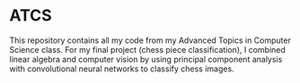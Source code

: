 # ATCS

This repository contains all my code from my Advanced Topics in Computer Science class.  For my final project (chess piece classification), I combined linear algebra and computer vision by using principal component analysis with convolutional neural networks to classify chess images.
